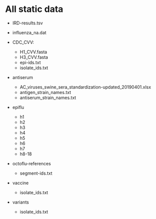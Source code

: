 # All static data

 * IRD-results.tsv
 * influenza_na.dat

 * CDC_CVV:
   * H1_CVV.fasta
   * H3_CVV.fasta
   * epi-ids.txt
   * isolate_ids.txt

 * antiserum
   * AC_viruses_swine_sera_standardization-updated_20190401.xlsx
   * antigen_strain_names.txt
   * antiserum_strain_names.txt

 * epiflu
   * h1
   * h2
   * h3
   * h4
   * h5
   * h6
   * h7
   * h8-18

 * octoflu-references
   * segment-ids.txt

 * vaccine
   * isolate_ids.txt

 * variants
   * isolate_ids.txt
